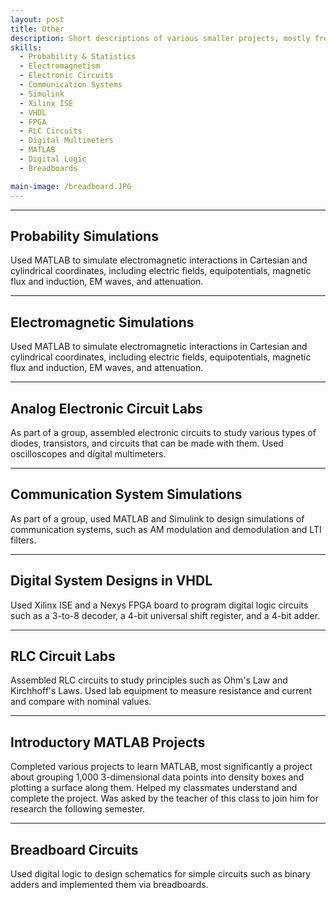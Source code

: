 ```yaml
---
layout: post
title: Other
description: Short descriptions of various smaller projects, mostly from school. Roughly in reverse chronological order. More information about any projects available upon request.
skills:
  - Probability & Statistics
  - Electromagnetism
  - Electronic Circuits
  - Communication Systems
  - Simulink
  - Xilinx ISE
  - VHDL
  - FPGA
  - RLC Circuits
  - Digital Multimeters
  - MATLAB
  - Digital Logic
  - Breadboards

main-image: /breadboard.JPG
---
```


---

## Probability Simulations


Used MATLAB to simulate electromagnetic interactions in Cartesian and cylindrical coordinates, including electric fields, equipotentials, magnetic flux and induction, EM waves, and attenuation.

---

## Electromagnetic Simulations


Used MATLAB to simulate electromagnetic interactions in Cartesian and cylindrical coordinates, including electric fields, equipotentials, magnetic flux and induction, EM waves, and attenuation.

---

## Analog Electronic Circuit Labs


As part of a group, assembled electronic circuits to study various types of diodes, transistors, and circuits that can be made with them. Used oscilloscopes and digital multimeters.

---

## Communication System Simulations


As part of a group, used MATLAB and Simulink to design simulations of communication systems, such as AM modulation and demodulation and LTI filters.

---

## Digital System Designs in VHDL


Used Xilinx ISE and a Nexys FPGA board to program digital logic circuits such as a 3-to-8 decoder, a 4-bit universal shift register, and a 4-bit adder.

---

## RLC Circuit Labs


Assembled RLC circuits to study principles such as Ohm's Law and Kirchhoff's Laws. Used lab equipment to measure resistance and current and compare with nominal values.

---

## Introductory MATLAB Projects


Completed various projects to learn MATLAB, most significantly a project about grouping 1,000 3-dimensional data points into density boxes and plotting a surface along them. Helped my classmates understand and complete the project. Was asked by the teacher of this class to join him for research the following semester.

---

## Breadboard Circuits


Used digital logic to design schematics for simple circuits such as binary adders and implemented them via breadboards.
